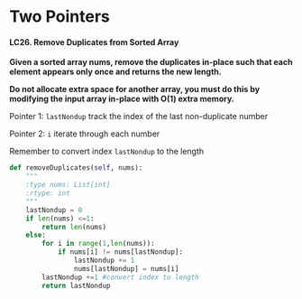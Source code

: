 # Two Pointers
#### LC26. Remove Duplicates from Sorted Array

**Given a sorted array nums, remove the duplicates in-place such that each element appears only once and returns the new length.**

**Do not allocate extra space for another array, you must do this by modifying the input array in-place with O(1) extra memory.**

Pointer 1: `lastNondup` track the index of the last non-duplicate number

Pointer 2: `i` iterate through each number 

Remember to convert index `lastNondup` to the length

```python
def removeDuplicates(self, nums):
    """
    :type nums: List[int]
    :rtype: int
    """
    lastNondup = 0
    if len(nums) <=1:
        return len(nums)
    else:         
        for i in range(1,len(nums)):
            if nums[i] != nums[lastNondup]:
                lastNondup += 1
                nums[lastNondup] = nums[i]
        lastNondup +=1 #convert index to length     
        return lastNondup
```
